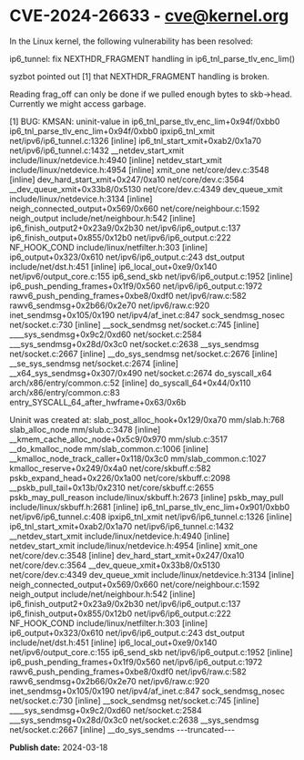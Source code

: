 # CVE-2024-26633 - cve@kernel.org

In the Linux kernel, the following vulnerability has been resolved:

ip6_tunnel: fix NEXTHDR_FRAGMENT handling in ip6_tnl_parse_tlv_enc_lim()

syzbot pointed out [1] that NEXTHDR_FRAGMENT handling is broken.

Reading frag_off can only be done if we pulled enough bytes
to skb->head. Currently we might access garbage.

[1]
BUG: KMSAN: uninit-value in ip6_tnl_parse_tlv_enc_lim+0x94f/0xbb0
ip6_tnl_parse_tlv_enc_lim+0x94f/0xbb0
ipxip6_tnl_xmit net/ipv6/ip6_tunnel.c:1326 [inline]
ip6_tnl_start_xmit+0xab2/0x1a70 net/ipv6/ip6_tunnel.c:1432
__netdev_start_xmit include/linux/netdevice.h:4940 [inline]
netdev_start_xmit include/linux/netdevice.h:4954 [inline]
xmit_one net/core/dev.c:3548 [inline]
dev_hard_start_xmit+0x247/0xa10 net/core/dev.c:3564
__dev_queue_xmit+0x33b8/0x5130 net/core/dev.c:4349
dev_queue_xmit include/linux/netdevice.h:3134 [inline]
neigh_connected_output+0x569/0x660 net/core/neighbour.c:1592
neigh_output include/net/neighbour.h:542 [inline]
ip6_finish_output2+0x23a9/0x2b30 net/ipv6/ip6_output.c:137
ip6_finish_output+0x855/0x12b0 net/ipv6/ip6_output.c:222
NF_HOOK_COND include/linux/netfilter.h:303 [inline]
ip6_output+0x323/0x610 net/ipv6/ip6_output.c:243
dst_output include/net/dst.h:451 [inline]
ip6_local_out+0xe9/0x140 net/ipv6/output_core.c:155
ip6_send_skb net/ipv6/ip6_output.c:1952 [inline]
ip6_push_pending_frames+0x1f9/0x560 net/ipv6/ip6_output.c:1972
rawv6_push_pending_frames+0xbe8/0xdf0 net/ipv6/raw.c:582
rawv6_sendmsg+0x2b66/0x2e70 net/ipv6/raw.c:920
inet_sendmsg+0x105/0x190 net/ipv4/af_inet.c:847
sock_sendmsg_nosec net/socket.c:730 [inline]
__sock_sendmsg net/socket.c:745 [inline]
____sys_sendmsg+0x9c2/0xd60 net/socket.c:2584
___sys_sendmsg+0x28d/0x3c0 net/socket.c:2638
__sys_sendmsg net/socket.c:2667 [inline]
__do_sys_sendmsg net/socket.c:2676 [inline]
__se_sys_sendmsg net/socket.c:2674 [inline]
__x64_sys_sendmsg+0x307/0x490 net/socket.c:2674
do_syscall_x64 arch/x86/entry/common.c:52 [inline]
do_syscall_64+0x44/0x110 arch/x86/entry/common.c:83
entry_SYSCALL_64_after_hwframe+0x63/0x6b

Uninit was created at:
slab_post_alloc_hook+0x129/0xa70 mm/slab.h:768
slab_alloc_node mm/slub.c:3478 [inline]
__kmem_cache_alloc_node+0x5c9/0x970 mm/slub.c:3517
__do_kmalloc_node mm/slab_common.c:1006 [inline]
__kmalloc_node_track_caller+0x118/0x3c0 mm/slab_common.c:1027
kmalloc_reserve+0x249/0x4a0 net/core/skbuff.c:582
pskb_expand_head+0x226/0x1a00 net/core/skbuff.c:2098
__pskb_pull_tail+0x13b/0x2310 net/core/skbuff.c:2655
pskb_may_pull_reason include/linux/skbuff.h:2673 [inline]
pskb_may_pull include/linux/skbuff.h:2681 [inline]
ip6_tnl_parse_tlv_enc_lim+0x901/0xbb0 net/ipv6/ip6_tunnel.c:408
ipxip6_tnl_xmit net/ipv6/ip6_tunnel.c:1326 [inline]
ip6_tnl_start_xmit+0xab2/0x1a70 net/ipv6/ip6_tunnel.c:1432
__netdev_start_xmit include/linux/netdevice.h:4940 [inline]
netdev_start_xmit include/linux/netdevice.h:4954 [inline]
xmit_one net/core/dev.c:3548 [inline]
dev_hard_start_xmit+0x247/0xa10 net/core/dev.c:3564
__dev_queue_xmit+0x33b8/0x5130 net/core/dev.c:4349
dev_queue_xmit include/linux/netdevice.h:3134 [inline]
neigh_connected_output+0x569/0x660 net/core/neighbour.c:1592
neigh_output include/net/neighbour.h:542 [inline]
ip6_finish_output2+0x23a9/0x2b30 net/ipv6/ip6_output.c:137
ip6_finish_output+0x855/0x12b0 net/ipv6/ip6_output.c:222
NF_HOOK_COND include/linux/netfilter.h:303 [inline]
ip6_output+0x323/0x610 net/ipv6/ip6_output.c:243
dst_output include/net/dst.h:451 [inline]
ip6_local_out+0xe9/0x140 net/ipv6/output_core.c:155
ip6_send_skb net/ipv6/ip6_output.c:1952 [inline]
ip6_push_pending_frames+0x1f9/0x560 net/ipv6/ip6_output.c:1972
rawv6_push_pending_frames+0xbe8/0xdf0 net/ipv6/raw.c:582
rawv6_sendmsg+0x2b66/0x2e70 net/ipv6/raw.c:920
inet_sendmsg+0x105/0x190 net/ipv4/af_inet.c:847
sock_sendmsg_nosec net/socket.c:730 [inline]
__sock_sendmsg net/socket.c:745 [inline]
____sys_sendmsg+0x9c2/0xd60 net/socket.c:2584
___sys_sendmsg+0x28d/0x3c0 net/socket.c:2638
__sys_sendmsg net/socket.c:2667 [inline]
__do_sys_sendms
---truncated---

**Publish date:** 2024-03-18
